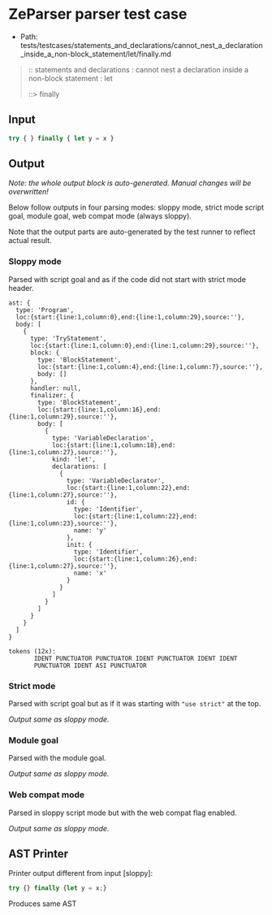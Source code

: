 # ZeParser parser test case

- Path: tests/testcases/statements_and_declarations/cannot_nest_a_declaration_inside_a_non-block_statement/let/finally.md

> :: statements and declarations : cannot nest a declaration inside a non-block statement : let
>
> ::> finally

## Input

`````js
try { } finally { let y = x }
`````

## Output

_Note: the whole output block is auto-generated. Manual changes will be overwritten!_

Below follow outputs in four parsing modes: sloppy mode, strict mode script goal, module goal, web compat mode (always sloppy).

Note that the output parts are auto-generated by the test runner to reflect actual result.

### Sloppy mode

Parsed with script goal and as if the code did not start with strict mode header.

`````
ast: {
  type: 'Program',
  loc:{start:{line:1,column:0},end:{line:1,column:29},source:''},
  body: [
    {
      type: 'TryStatement',
      loc:{start:{line:1,column:0},end:{line:1,column:29},source:''},
      block: {
        type: 'BlockStatement',
        loc:{start:{line:1,column:4},end:{line:1,column:7},source:''},
        body: []
      },
      handler: null,
      finalizer: {
        type: 'BlockStatement',
        loc:{start:{line:1,column:16},end:{line:1,column:29},source:''},
        body: [
          {
            type: 'VariableDeclaration',
            loc:{start:{line:1,column:18},end:{line:1,column:27},source:''},
            kind: 'let',
            declarations: [
              {
                type: 'VariableDeclarator',
                loc:{start:{line:1,column:22},end:{line:1,column:27},source:''},
                id: {
                  type: 'Identifier',
                  loc:{start:{line:1,column:22},end:{line:1,column:23},source:''},
                  name: 'y'
                },
                init: {
                  type: 'Identifier',
                  loc:{start:{line:1,column:26},end:{line:1,column:27},source:''},
                  name: 'x'
                }
              }
            ]
          }
        ]
      }
    }
  ]
}

tokens (12x):
       IDENT PUNCTUATOR PUNCTUATOR IDENT PUNCTUATOR IDENT IDENT
       PUNCTUATOR IDENT ASI PUNCTUATOR
`````

### Strict mode

Parsed with script goal but as if it was starting with `"use strict"` at the top.

_Output same as sloppy mode._

### Module goal

Parsed with the module goal.

_Output same as sloppy mode._

### Web compat mode

Parsed in sloppy script mode but with the web compat flag enabled.

_Output same as sloppy mode._

## AST Printer

Printer output different from input [sloppy]:

````js
try {} finally {let y = x;}
````

Produces same AST
